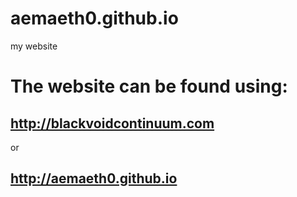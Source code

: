 # aemaeth0.github.io
my website

# The website can be found using:
## http://blackvoidcontinuum.com
or
## http://aemaeth0.github.io
